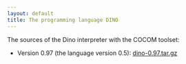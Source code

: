 ```yaml
---
layout: default
title: The programming language DINO
---
```


The sources of the Dino interpreter with the COCOM toolset:

  * Version 0.97 (the language version 0.5): [dino-0.97.tar.gz](dino-0.97.tar.gz)
